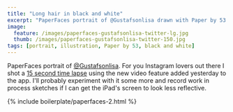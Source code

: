 ```yaml
---
title: "Long hair in black and white"
excerpt: "PaperFaces portrait of @Gustafsonlisa drawn with Paper by 53 on an iPad."
image: 
  feature: /images/paperfaces-gustafsonlisa-twitter-lg.jpg
  thumb: /images/paperfaces-gustafsonlisa-twitter-150.jpg
tags: [portrait, illustration, Paper by 53, black and white]
---
```


PaperFaces portrait of [@Gustafsonlisa](http://twitter.com/Gustafsonlisa). For you Instagram lovers out there I shot a [15 second time lapse](http://instagram.com/p/azMK1xgU09/) using the new video feature added yesterday to the app. I'll probably experiment with it some more and record work in process sketches if I can get the iPad's screen to look less reflective.

{% include boilerplate/paperfaces-2.html %}